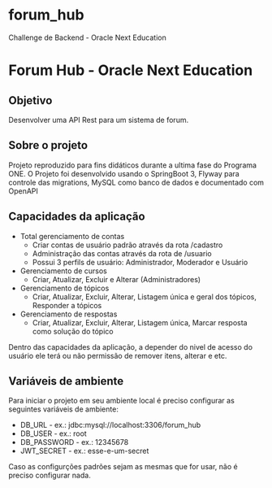 # forum_hub
Challenge de Backend - Oracle Next Education
# Forum Hub - Oracle Next Education

## Objetivo
Desenvolver uma API Rest para um sistema de forum.

## Sobre o projeto
Projeto reproduzido para fins didáticos durante a ultima fase do Programa ONE.
O Projeto foi desenvolvido usando o SpringBoot 3, Flyway para controle das migrations, MySQL como banco de dados e documentado com OpenAPI

## Capacidades da aplicação

- Total gerenciamento de contas
  - Criar contas de usuário padrão através da rota /cadastro
  - Administração das contas através da rota de /usuario
  - Possui 3 perfils de usuário: Administrador, Moderador e Usuário
- Gerenciamento de cursos
  - Criar, Atualizar, Excluir e Alterar (Administradores)
- Gerenciamento de tópicos
  - Criar, Atualizar, Excluir, Alterar, Listagem única e geral dos tópicos, Responder a tópicos
- Gerenciamento de respostas
  - Criar, Atualizar, Excluir, Alterar, Listagem única, Marcar resposta como solução do tópico

Dentro das capacidades da aplicação, a depender do nivel de acesso do usuário ele terá ou não permissão de remover itens, alterar e etc.

## Variáveis de ambiente
Para iniciar o projeto em seu ambiente local é preciso configurar as seguintes variáveis de ambiente:

- DB_URL - ex.: jdbc:mysql://localhost:3306/forum_hub
- DB_USER - ex.: root
- DB_PASSWORD - ex.: 12345678
- JWT_SECRET - ex.: esse-e-um-secret

Caso as configurções padrões sejam as mesmas que for usar, não é preciso configurar nada.
